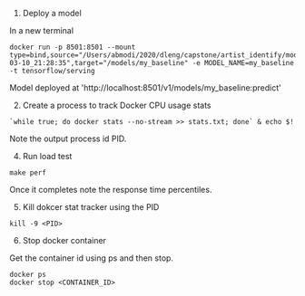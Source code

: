 
1. Deploy a model

In a new terminal

```
docker run -p 8501:8501 --mount type=bind,source="/Users/abmodi/2020/dleng/capstone/artist_identify/models/baseline/2020-03-10_21:28:35",target="/models/my_baseline" -e MODEL_NAME=my_baseline -t tensorflow/serving
```

Model deployed at 'http://localhost:8501/v1/models/my_baseline:predict'

2. Create a process to track Docker CPU usage stats

```
`while true; do docker stats --no-stream >> stats.txt; done` & echo $!
```

Note the output process id PID.

4. Run load test

```
make perf
```

Once it completes note the response time percentiles.

5. Kill dokcer stat tracker using the PID

```
kill -9 <PID>
```

6. Stop docker container

Get the container id using ps and then stop.

```
docker ps
docker stop <CONTAINER_ID>
```



